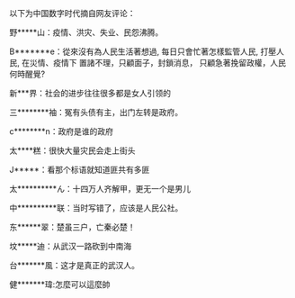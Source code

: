  以下为中国数字时代摘自网友评论：

野*****山：疫情、洪灾、失业、民怨沸腾。

B*******e：從來沒有為人民生活著想過, 每日只會忙著怎樣監管人民, 打壓人民, 在災情、疫情下 置諸不理，只顧面子，封鎖消息， 只顧急著挽留政權，人民何時醒覺?

新***界：社会的进步往往很多都是女人引领的

三********袖：冤有头债有主，出门左转是政府。

c********n：政府是谁的政府

太****糕：很快大量灾民会走上街头

J*****：看那个标语就知道匪共有多匪

太**********ん：十四万人齐解甲，更无一个是男儿

中**********联：当时写错了，应该是人民公社。

东******翠：楚虽三户，亡秦必楚！

坟*****迪：从武汉一路砍到中南海

台*******風：这才是真正的武汉人。

健*******瑋:怎麼可以這麼帥


